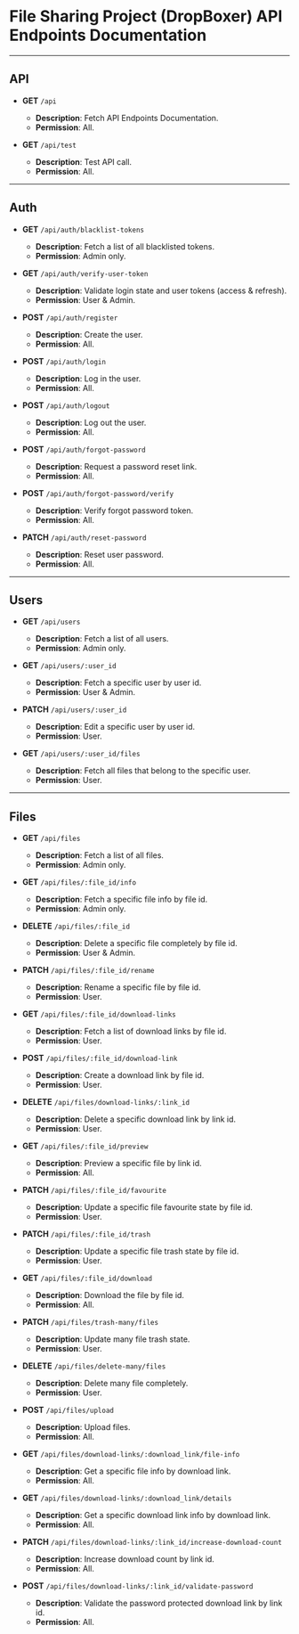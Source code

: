 # File Sharing Project (DropBoxer) API Endpoints Documentation
---
## API
- **GET** `/api`  
  - **Description**: Fetch API Endpoints Documentation.
  - **Permission**: All.

- **GET** `/api/test`  
  - **Description**: Test API call.
  - **Permission**: All.

---
## Auth
- **GET** `/api/auth/blacklist-tokens`  
  - **Description**: Fetch a list of all blacklisted tokens.
  - **Permission**: Admin only.

- **GET** `/api/auth/verify-user-token`  
  - **Description**: Validate login state and user tokens (access & refresh).
  - **Permission**: User & Admin.

- **POST** `/api/auth/register`  
  - **Description**: Create the user.
  - **Permission**: All.

- **POST** `/api/auth/login`  
  - **Description**: Log in the user.
  - **Permission**: All.

- **POST** `/api/auth/logout`  
  - **Description**: Log out the user.
  - **Permission**: All.

- **POST** `/api/auth/forgot-password`  
  - **Description**: Request a password reset link.
  - **Permission**: All.

- **POST** `/api/auth/forgot-password/verify`  
  - **Description**: Verify forgot password token.
  - **Permission**: All.
  
- **PATCH** `/api/auth/reset-password`  
  - **Description**: Reset user password.
  - **Permission**: All.
---


## Users
- **GET** `/api/users`  
  - **Description**: Fetch a list of all users.
  - **Permission**: Admin only.

- **GET** `/api/users/:user_id`  
  - **Description**: Fetch a specific user by user id.
  - **Permission**: User & Admin.

- **PATCH** `/api/users/:user_id`  
  - **Description**: Edit a specific user by user id.
  - **Permission**: User.

- **GET** `/api/users/:user_id/files`  
  - **Description**: Fetch all files that belong to the specific user.
  - **Permission**: User.
---

## Files
- **GET** `/api/files`  
  - **Description**: Fetch a list of all files.
  - **Permission**: Admin only.

- **GET** `/api/files/:file_id/info`  
  - **Description**: Fetch a specific file info by file id.
  - **Permission**: Admin only.

- **DELETE** `/api/files/:file_id`  
  - **Description**: Delete a specific file completely by file id.
  - **Permission**: User & Admin.

- **PATCH** `/api/files/:file_id/rename`  
  - **Description**: Rename a specific file by file id.
  - **Permission**: User.

- **GET** `/api/files/:file_id/download-links`  
  - **Description**: Fetch a list of download links by file id.
  - **Permission**: User.

- **POST** `/api/files/:file_id/download-link`  
  - **Description**: Create a download link by file id.
  - **Permission**: User.

- **DELETE** `/api/files/download-links/:link_id`  
  - **Description**: Delete a specific download link by link id.
  - **Permission**: User.

- **GET** `/api/files/:file_id/preview`  
  - **Description**: Preview a specific file by link id.
  - **Permission**: All.

- **PATCH** `/api/files/:file_id/favourite`  
  - **Description**: Update a specific file favourite state by file id.
  - **Permission**: User.

- **PATCH** `/api/files/:file_id/trash`  
  - **Description**: Update a specific file trash state by file id.
  - **Permission**: User.

- **GET** `/api/files/:file_id/download`  
  - **Description**: Download the file by file id.
  - **Permission**: All.

- **PATCH** `/api/files/trash-many/files`  
  - **Description**: Update many file trash state.
  - **Permission**: User.

- **DELETE** `/api/files/delete-many/files`  
  - **Description**: Delete many file completely.
  - **Permission**: User.

- **POST** `/api/files/upload`  
  - **Description**: Upload files.
  - **Permission**: All.

- **GET** `/api/files/download-links/:download_link/file-info`  
  - **Description**: Get a specific file info by download link.
  - **Permission**: All.

- **GET** `/api/files/download-links/:download_link/details`  
  - **Description**: Get a specific download link info by download link.
  - **Permission**: All.

- **PATCH** `/api/files/download-links/:link_id/increase-download-count`  
  - **Description**: Increase download count by link id.
  - **Permission**: All.

- **POST** `/api/files/download-links/:link_id/validate-password`  
  - **Description**: Validate the password protected download link by link id.
  - **Permission**: All.










  